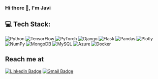 ### Hi there 👋, I'm Javi

## 💻 Tech Stack:
![Python](https://img.shields.io/badge/python-3670A0?style=flat&logo=python&logoColor=ffdd54) ![TensorFlow](https://img.shields.io/badge/TensorFlow-%23FF6F00.svg?style=flat&logo=TensorFlow&logoColor=white) ![PyTorch](https://img.shields.io/badge/PyTorch-%23EE4C2C.svg?style=flat&logo=PyTorch&logoColor=white) ![Django](https://img.shields.io/badge/django-%23092E20.svg?style=flat&logo=django&logoColor=white) ![Flask](https://img.shields.io/badge/flask-%23000.svg?style=flat&logo=flask&logoColor=white) ![Pandas](https://img.shields.io/badge/pandas-%23150458.svg?style=flat&logo=pandas&logoColor=white)  ![Plotly](https://img.shields.io/badge/Plotly-%233F4F75.svg?style=flat&logo=plotly&logoColor=white) ![NumPy](https://img.shields.io/badge/numpy-%23013243.svg?style=flat&logo=numpy&logoColor=white) ![MongoDB](https://img.shields.io/badge/MongoDB-%234ea94b.svg?style=flat&logo=mongodb&logoColor=white) ![MySQL](https://img.shields.io/badge/mysql-%2300000f.svg?style=flat&logo=mysql&logoColor=white) ![Azure](https://img.shields.io/badge/azure-%230072C6.svg?style=flat&logo=microsoftazure&logoColor=white) ![Docker](https://img.shields.io/badge/docker-%230db7ed.svg?style=flat&logo=docker&logoColor=white)

## Reach me at
[![Linkedin Badge](https://img.shields.io/badge/-javi-sempere-blue?style=flat-square&logo=Linkedin&logoColor=white&link=https://www.linkedin.com/in/javi-sempere/)](https://www.linkedin.com/in/javi-sempere/)
[![Gmail Badge](https://img.shields.io/badge/-javisempere@gmail.com-c14438?style=flat-square&logo=Gmail&logoColor=white&link=mailto:javisempere@gmail.com)](mailto:javisempere@gmail.com)


